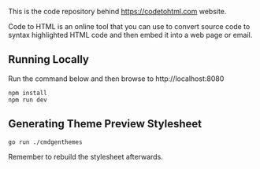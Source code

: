 This is the code repository behind https://codetohtml.com website.

Code to HTML is an online tool that you can use to convert source code to syntax highlighted HTML code and then embed it into a web page or email.

## Running Locally

Run the command below and then browse to http://localhost:8080

```
npm install
npm run dev
```

## Generating Theme Preview Stylesheet

```
go run ./cmdgenthemes
```

Remember to rebuild the stylesheet afterwards.


